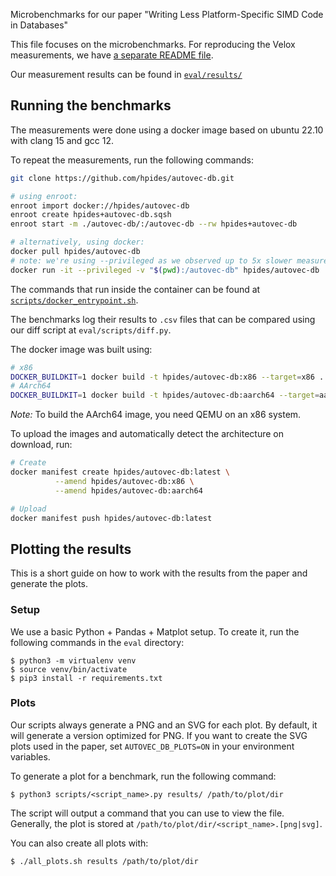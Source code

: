 Microbenchmarks for our paper "Writing Less Platform-Specific SIMD Code in Databases"

This file focuses on the microbenchmarks. For reproducing the Velox measurements, we have [a separate README file](eval/results/velox/README.md).

Our measurement results can be found in [`eval/results/`](eval/results/)

## Running the benchmarks
The measurements were done using a docker image based on ubuntu 22.10 with clang 15 and gcc 12.

To repeat the measurements, run the following commands:
```bash
git clone https://github.com/hpides/autovec-db.git

# using enroot:
enroot import docker://hpides/autovec-db
enroot create hpides+autovec-db.sqsh
enroot start -m ./autovec-db/:/autovec-db --rw hpides+autovec-db

# alternatively, using docker:
docker pull hpides/autovec-db
# note: we're using --privileged as we observed up to 5x slower measurements without it (likely a seccomp problem)
docker run -it --privileged -v "$(pwd):/autovec-db" hpides/autovec-db
```

The commands that run inside the container can be found at [`scripts/docker_entrypoint.sh`](scripts/docker_entrypoint.sh).

The benchmarks log their results to `.csv` files that can be compared using our diff script at `eval/scripts/diff.py`.

The docker image was built using:
```bash
# x86
DOCKER_BUILDKIT=1 docker build -t hpides/autovec-db:x86 --target=x86 .
# AArch64
DOCKER_BUILDKIT=1 docker build -t hpides/autovec-db:aarch64 --target=aarch64 .
```

*Note:* To build the AArch64 image, you need QEMU on an x86 system.

To upload the images and automatically detect the architecture on download, run:
```bash
# Create
docker manifest create hpides/autovec-db:latest \
          --amend hpides/autovec-db:x86 \
          --amend hpides/autovec-db:aarch64

# Upload
docker manifest push hpides/autovec-db:latest
```

## Plotting the results

This is a short guide on how to work with the results from the paper and generate the plots.

### Setup

We use a basic Python + Pandas + Matplot setup. To create it, run the following commands in the `eval` directory:

```shell
$ python3 -m virtualenv venv
$ source venv/bin/activate
$ pip3 install -r requirements.txt
```

### Plots

Our scripts always generate a PNG and an SVG for each plot.
By default, it will generate a version optimized for PNG.
If you want to create the SVG plots used in the paper, set `AUTOVEC_DB_PLOTS=ON` in your environment variables.

To generate a plot for a benchmark, run the following command:
```shell
$ python3 scripts/<script_name>.py results/ /path/to/plot/dir
```

The script will output a command that you can use to view the file.
Generally, the plot is stored at `/path/to/plot/dir/<script_name>.[png|svg]`.

You can also create all plots with:
```shell
$ ./all_plots.sh results /path/to/plot/dir
```
